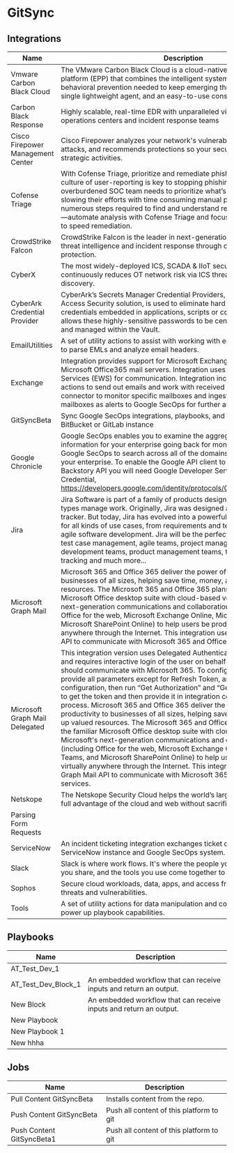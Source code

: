 # GitSync

## Integrations
|Name|Description|
|----|-----------|
|Vmware Carbon Black Cloud|The VMware Carbon Black Cloud is a cloud-native endpoint protection platform (EPP) that combines the intelligent system hardening and behavioral prevention needed to keep emerging threats at bay, using a single lightweight agent, and an easy-to-use console.|
|Carbon Black Response|Highly scalable, real-time EDR with unparalleled visibility for top security operations centers and incident response teams|
|Cisco Firepower Management Center|Cisco Firepower analyzes your network's vulnerabilities, prioritizes any attacks, and recommends protections so your security team can focus on strategic activities.|
|Cofense Triage|With Cofense Triage, prioritize and remediate phishing threats faster. A culture of user-reporting is key to stopping phishing attacks, but your overburdened SOC team needs to prioritize what’s reported. Instead of slowing their efforts with time consuming manual processes—the numerous steps required to find and understand real indicators of threats—automate analysis with Cofense Triage and focus on making decisions to speed remediation.|
|CrowdStrike Falcon|CrowdStrike Falcon is the leader in next-generation endpoint protection, threat intelligence and incident response through cloud-based endpoint protection.|
|CyberX|The most widely-deployed ICS, SCADA & IIoT security platform that continuously reduces OT network risk via ICS threat monitoring & asset discovery.|
|CyberArk Credential Provider|CyberArk’s Secrets Manager Credential Providers, part of the Privileged Access Security solution, is used to eliminate hard coded application credentials embedded in applications, scripts or configuration files, and allows these highly-sensitive passwords to be centrally stored, logged and managed within the Vault.|
|EmailUtilities|A set of utility actions to assist with working with emails.  Includes actions to parse EMLs and analyze email headers.|
|Exchange|Integration provides support for Microsoft Exchange 2010 - 2019 and Microsoft Office365 mail servers. Integration uses Exchange Web Services (EWS) for communication. Integration includes a series of actions to send out emails and work with received emails, along with a connector to monitor specific mailboxes and ingest emails from that mailboxes as alerts to Google SecOps for further analysis.|
|GitSyncBeta|Sync Google SecOps integrations, playbooks, and settings with a GitHub, BitBucket or GitLab instance|
|Google Chronicle|Google SecOps enables you to examine the aggregated security information for your enterprise going back for months or longer. Use Google SecOps to search across all of the domains accessed from within your enterprise. To enable the Google API client to communicate with the Backstory API you will need Google Developer Service Account Credential, https://developers.google.com/identity/protocols/OAuth2#serviceaccount.|
|Jira|Jira Software is part of a family of products designed to help teams of all types manage work. Originally, Jira was designed as a bug and issue tracker. But today, Jira has evolved into a powerful work management tool for all kinds of use cases, from requirements and test case management to agile software development. Jira will be the perfect fit for: requirements & test case management, agile teams, project management teams, software development teams, product management teams, task management, bug tracking and much more...|
|Microsoft Graph Mail|Microsoft 365 and Office 365 deliver the power of cloud productivity to businesses of all sizes, helping save time, money, and free up valued resources. The Microsoft 365 and Office 365 plans combine the familiar Microsoft Office desktop suite with cloud-based versions of Microsoft's next-generation communications and collaboration services (including Office for the web, Microsoft Exchange Online, Microsoft Teams, and Microsoft SharePoint Online) to help users be productive from virtually anywhere through the Internet. This integration uses Microsoft Graph Mail API to communicate with Microsoft 365 and Office 365 services.|
|Microsoft Graph Mail Delegated|This integration version uses Delegated Authentication in Microsoft 365 and requires interactive login of the user on behalf of which integration should communicate with Microsoft 365. To configure this integration, provide all parameters except for Refresh Token, and save the integration configuration, then run “Get Authorization” and “Generate Token” actions to get the token and then provide it in integration configuration to finish the process. Microsoft 365 and Office 365 deliver the power of cloud productivity to businesses of all sizes, helping save time, money, and free up valued resources. The Microsoft 365 and Office 365 plans combine the familiar Microsoft Office desktop suite with cloud-based versions of Microsoft's next-generation communications and collaboration services (including Office for the web, Microsoft Exchange Online, Microsoft Teams, and Microsoft SharePoint Online) to help users be productive from virtually anywhere through the Internet. This integration uses Microsoft Graph Mail API to communicate with Microsoft 365 and Office 365 services.|
|Netskope|The Netskope Security Cloud helps the world’s largest organizations take full advantage of the cloud and web without sacrificing security.|
|Parsing Form Requests||
|ServiceNow|An incident ticketing integration exchanges ticket data between your ServiceNow instance and Google SecOps system.|
|Slack|Slack is where work flows. It's where the people you need, the information you share, and the tools you use come together to get things done.|
|Sophos|Secure cloud workloads, data, apps, and access from the latest advanced threats and vulnerabilities.|
|Tools|A set of utility actions for data manipulation and common platform tasks to power up playbook capabilities.|


## Playbooks
|Name|Description|
|----|-----------|
|AT_Test_Dev_1||
|AT_Test_Dev_Block_1|An embedded workflow that can receive inputs and return an output.|
|New Block|An embedded workflow that can receive inputs and return an output.|
|New Playbook||
|New Playbook 1||
|New hhha||


## Jobs
|Name|Description|
|----|-----------|
|Pull Content GitSyncBeta|Installs content from the repo.|
|Push Content GitSyncBeta|Push all content of this platform to git|
|Push Content GitSyncBeta1|Push all content of this platform to git|

